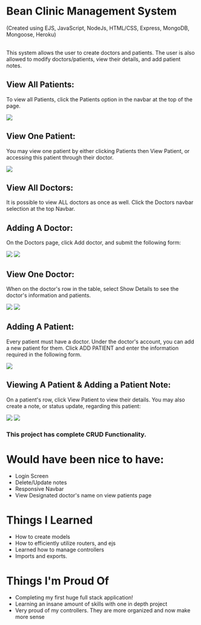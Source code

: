 <h1>Bean Clinic Management System</h1>
(Created using EJS, JavaScript, NodeJs, HTML/CSS, Express, MongoDB, Mongoose, Heroku)
<br/><br/>

This system allows the user to create doctors and patients. The user is also allowed to modify doctors/patients, view their details, and add patient notes.

<h2>View All Patients:</h2>
<p>To view all Patients, click the Patients option in the navbar at the top of the page.</p>
<img src = "./img/view-patients.PNG">
<h2>View One Patient:</h2>
<p>You may view one patient by either clicking Patients then View Patient, or accessing this patient through their doctor.</p>
<img src = "./img/patient.PNG">
<h2>View All Doctors:</h2>
<p>It is possible to view ALL doctors as once as well. Click the Doctors navbar selection at the top Navbar.</p>
<h2>Adding A Doctor:</h2>
<p>On the Doctors page, click Add doctor, and submit the following form:</p>
<img src ="./img/add-doctor.PNG">
<img src = "./img/add-doctor2.PNG">
<h2>View One Doctor:</h2>
<p>When on the doctor's row in the table, select Show Details to see the doctor's information and patients.</p>
<img src = "./img/view-one-doctor.PNG">
<img src = "./img/doctor.PNG">
<h2>Adding A Patient:</h2>
<p>Every patient must have a doctor. Under the doctor's account, you can add a new patient for them. Click ADD PATIENT and enter the information required in the following form.</p>
<img src = "./img/add-patient.PNG">
<h2>Viewing A Patient & Adding a Patient Note:</h2>
<p>On a patient's row, click View Patient to view their details. You may also create a note, or status update, regarding this patient:</p>
<img src = "./img/note.PNG">
<img src = "./img/note2.PNG">

<h3>This project has complete CRUD Functionality.</h3>

<h1>Would have been nice to have:</h1>
<ul>
<li>Login Screen</li>
<li>Delete/Update notes</li>
<li>Responsive Navbar</li>
<li>View Designated doctor's name on view patients page</li>
</ul>

<h1>Things I Learned</h1>
<ul>
<li>How to create models</li>
<li>How to efficiently utilize routers, and ejs</li>
<li>Learned how to manage controllers</li>
<li>Imports and exports.</li>
</ul>

<h1>Things I'm Proud Of</h1>
<ul>
<li>Completing my first huge full stack application!</li>
<li>Learning an insane amount of skills with one in depth project</li>
<li>Very proud of my controllers. They are more organized and now make more sense</li>
</ul>
<br/>

